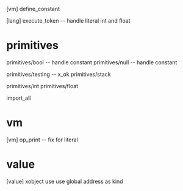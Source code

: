 [vm] define_constant

[lang] execute_token -- handle literal int and float

# primitives

primitives/bool -- handle constant
primitives/null -- handle constant

primitives/testing -- x_ok
primitives/stack

primitives/int
primitives/float

import_all

# vm

[vm] op_print -- fix for literal

# value

[value] xobject use use global address as kind
